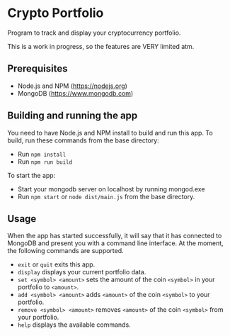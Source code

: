 # Crypto Portfolio

Program to track and display your cryptocurrency portfolio.

This is a work in progress, so the features are VERY limited atm.

## Prerequisites

- Node.js and NPM (https://nodejs.org)
- MongoDB (https://www.mongodb.com)

## Building and running the app

You need to have Node.js and NPM install to build and run this app. To build, run these commands from the base directory:

- Run ```npm install```
- Run ```npm run build```

To start the app:

- Start your mongodb server on localhost by running mongod.exe
- Run ```npm start``` or ```node dist/main.js``` from the base directory.

## Usage

When the app has started successfully, it will say that it has connected to MongoDB and present you with a command line interface. At the moment, the following commands are supported.

- ```exit``` or ```quit``` exits this app.
- ```display``` displays your current portfolio data.
- ```set <symbol> <amount>``` sets the amount of the coin ```<symbol>``` in your portfolio to ```<amount>```.
- ```add <symbol> <amount>``` adds ```<amount>``` of the coin ```<symbol>``` to your portfolio.
- ```remove <symbol> <amount>``` removes ```<amount>``` of the coin ```<symbol>``` from your portfolio.
- ```help``` displays the available commands.
